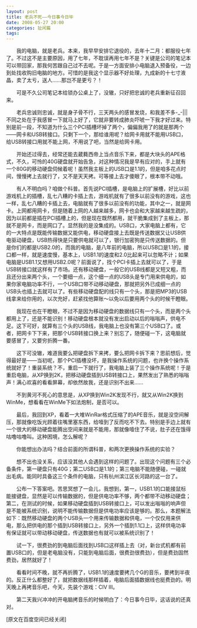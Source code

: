 ```yaml
---
layout: post
title: 老兵不死——今日事今日毕
date: 2008-05-27 20:00
categories: 扯闲篇
tags: 
---
```


　　我的电脑，就是老兵。本来，我早早安排它退役的，去年十二月：都服役七年了。不过这不是主要原因，用了七年，不耽误再用七年不是？关键是公司的笔记本可以带回家，那我何苦跟自己过不去呢。于是一方面安排小电脑退入预备役，一边到处找收购旧电脑的地方。可惜的是我这个显示器不好处理，九成新的十七寸液晶，卖了太亏，送人……那岂不是更亏？！

<!-- more -->

　　可是不久公司笔记本给锁办公桌上了，没辙，只好把忠诚的老兵重新征召回来。

　　老兵忠诚则忠诚，就是身子骨不行，三天两头的感冒发烧，和我差不多-_-||| 不同之处在于我感冒一下就马上好了，它就非要转成肺炎吓唬一下我才好过来。特别是前一段，不知道为什么三个PCI插槽坏掉了两个，偏偏我用了的就是那两个——网卡和USB转接口。只剩下一个，那给谁用呢？给网卡用就不能用USB口，给USB转接口用就不能上网，不用说了吧，当然是给网卡用。

　　开始还过得去，经常还能去葳蕤西帝上当点音乐下来，都是大块头的APE格式，不久，可怜的40G硬盘就开始告急，对这种情况我是早有应对的，手上就有一个80G的移动硬盘伺候着呢！虽然我主板上的USB口是1.1的，但是咱多花点时间，慢慢拷上去就行了，又不是天天拷。可等接上去才傻眼了，根本带不动哦。

　　有人不明白吗？咱做个科普。首先说PCI插槽，是电脑上的扩展槽，好比以前游戏机上的插槽，乱七八糟的卡插上去，游戏机就有了很多以前没有的游戏，这也一样，乱七八糟的卡插上去，电脑就有了很多以前没有的功能，其中之一，就是网卡。上网都用网卡，但是随着上网的人越来越多，网卡也会和大家越来越生疏的，因为以前都是插在PCI插槽上的，但是现在既然都用，就干脆集成到了主板上，那就不是网卡，而是网口了。显然我的是没集成的。USB口，大家电脑上都有，它的一大特点是既能传输数据又能供电，移动硬盘接上去既是传送数据又让USB供电驱动硬盘，USB热得快是只要供电就可以了，银行加密狗是只传送数据的。但是你们的都是USB2.0的，而我的电脑，是八年前的电脑，所以USB口是1.1的，接口都一样，就是速度慢，基本上，USB1.1的速度和2.0比起来可以忽略不计；如果电脑是USB1.1又想用USB2.0呢？前面说了，找个PCI卡插上去就可以了，于是USB转接口就这样有了市场。还有移动硬盘，一般它的USB线都是又短又粗，而且还分出来两个头，一个要细一点，这个细一点的USB头是专门用来供电的，如果你家电脑功率不行，一个USB口带不动移动硬盘，那就把另外已成细一点的USB头也插上去就可以了。有些移动硬盘配的线只有一个头，那是把MP3的USB线拿来给你用的，以次充好，赶紧找他算账～以免以后要用两个头的时候干瞪眼。

　　我现在也在干瞪眼，不过不是因为移动硬盘的数据线只有一个头，而是两个头都用上了，还是不能识别！移动硬盘根本就没有发出启动以后的嗡嗡声，供电不足。这下可好，就算有三个头的USB线，我电脑上也没有第三个USB口了。或者，把网卡下下来，把那个USB转接口换上来？别忘了，随便碰一下，这电脑就要感冒了，又要穷折腾一番。

　　这下可没辙，难道我要么把硬盘拆下来拷，要么把网卡拆下来？思前想后，觉得最好是——当初呢，那个PCI插槽没坏，是我操作系统的问题，也许换个操作系统就好了！重装系统？不，重启一下就行了，我电脑上装了三个操作系统呢！于是重启电脑，从XP换到2K，把移动硬盘插到USB转接口上，果然发出了熟悉的嗡嗡声！满心欢喜的看看屏幕，却依然故我，还是识别不出来……

　　不到黄河不死心的意思是，从XP换到Win2K发现不行，就又从Win2K换到WinMe，想看看在WinMe下如法炮制，是否可以。

　　最后，我回到XP，看着一大堆WinRar格式压缩了的APE音乐，就是没空间解压，那就像吃饭光顾着往嘴里塞东西，给噎到了反而吃不下去。特别是手边上就有一个很大的移动硬盘能腾出空间来就是不能用，那就像噎住了不说，肚子还在饿得咕噜咕噜叫。这种困境，怎么解呢？

　　你能想出办法吗？结合前面的所谓科普，和两次更换操作系统的实验？

　　想不出也没关系，应该没其他人会遇到这样的问题了。出现这个问题有三个必备条件，第一硬盘只有40G；第二USB口是1.1的；第三电脑不能随便碰，一碰就出毛病。能同时具备这三个条件的电脑，只有杭州滨江区长河路的这一台了。

　　公布一下答案吧。苦思冥想了一会儿，我想到，第一，USB1.1的口能接鼠标能接键盘，显然是可以传输数据的，但是供电功率不够，两个都带不动移动硬盘；第二，在测试的时候，如果移动硬盘插到USB转接口上，可以发出嗡嗡的响声但是不能被系统识别，说明不能传输数据但是供电功率应该是够的。那么，本题解法如下：既然移动硬盘的两个USB头一个用来传输数据和供电，一个仅仅用来供电，那么把供电的那个插到USB转接口上，另外一个插到1.1口上，这样供电功率有保证就可以带动移动硬盘，传送数据也有就可以被系统识别了！

　　试一下，很费劲的到电脑后面找到USB口这样插上去（对，新台式机都有前置USB口的，但是老电脑没有，只能到电脑后面，很费劲很费劲），但是费劲固然费劲，居然就好了！

　　看看时间不晚，就不再折腾了，USB1.1的速度要拷几个G的音乐，要拷到半夜的。反正什么都整好了，就把数据线那样插着，电脑后面插数据线也挺费劲的。明天晚上再拷音乐吧，今天，先装个游戏：CIV III。

　　第二天我兴冲冲的开电脑拷音乐的时候明白了：今日事今日毕，这话说的还真对。

[原文在百度空间已经关闭]

